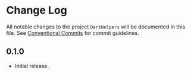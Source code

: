 # Change Log

All notable changes to the project `DartHelpers` will be documented in this file.
See [Conventional Commits](https://conventionalcommits.org) for commit guidelines.


## 0.1.0

* Initial release.
